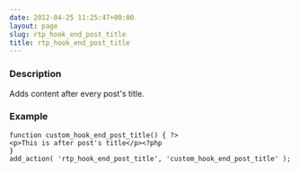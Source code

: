 ```yaml
---
date: 2012-04-25 11:25:47+00:00
layout: page
slug: rtp_hook_end_post_title
title: rtp_hook_end_post_title
---
```


### Description


Adds content after every post's title.


### Example



    
    function custom_hook_end_post_title() { ?>
    <p>This is after post's title</p><?php
    }
    add_action( 'rtp_hook_end_post_title', 'custom_hook_end_post_title' );
